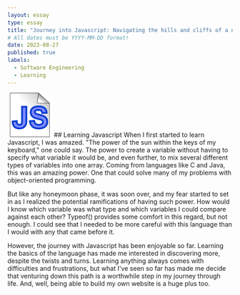 ```yaml
---
layout: essay
type: essay
title: "Journey into Javascript: Navigating the hills and cliffs of a new language"
# All dates must be YYYY-MM-DD format!
date: 2023-08-27
published: true
labels:
  - Software Engineering
  - Learning
---
```


<img width="100px" class="rounded float-start pe-4" src="../img/javascript.png">
## Learning Javascript
When I first started to learn Javascript, I was amazed. "The power of the sun within the keys of my keyboard," one could say. The power to create a variable without having to specify what variable it would be, and even further, to mix several different types of variables into one array. Coming from languages like C and Java, this was an amazing power. One that could solve many of my problems with object-oriented programming.

But like any honeymoon phase, it was soon over, and my fear started to set in as I realized the potential ramifications of having such power. How would I know which variable was what type and which variables I could compare against each other? Typeof() provides some comfort in this regard, but not enough. I could see that I needed to be more careful with this language than I would with any that came before it. 

However, the journey with Javascript has been enjoyable so far. Learning the basics of the language has made me interested in discovering more, despite the twists and turns. Learning anything always comes with difficulties and frustrations, but what I've seen so far has made me decide that venturing down this path is a worthwhile step in my journey through life. And, well, being able to build my own website is a huge plus too. 
